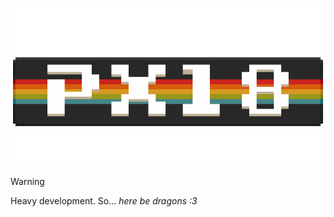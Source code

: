 <p align="center">
  <img src="./pxl8.png" alt="pixel 8 logo" width="512" />
</p>

> [!WARNING]
> Heavy development. So... *here be dragons :3*
